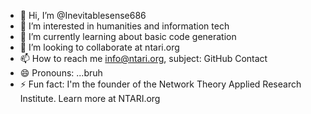 - 👋 Hi, I’m @Inevitablesense686
- 👀 I’m interested in humanities and information tech
- 🌱 I’m currently learning about basic code generation
- 💞️ I’m looking to collaborate at ntari.org
- 📫 How to reach me info@ntari.org, subject: GitHub Contact
- 😄 Pronouns: ...bruh
- ⚡ Fun fact: I'm the founder of the Network Theory Applied Research Institute. Learn more at NTARI.org
